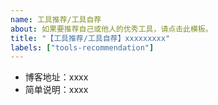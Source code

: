 ```yaml
---
name: 工具推荐/工具自荐
about: 如果要推荐自己或他人的优秀工具，请点击此模板。
title: "【工具推荐/工具自荐】xxxxxxxxx"
labels: ["tools-recommendation"]
---
```



<!-- 请尽量按照如下规范提交信息，以便管理员审核。 -->
<!-- 点击上方 “Preview” 立刻查看提交的内容 -->

- 博客地址：xxxx
- 简单说明：xxxx
